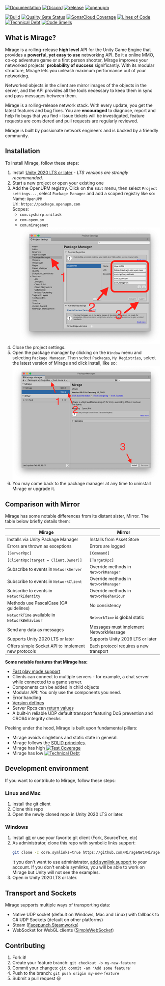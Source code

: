 [![Documentation](https://img.shields.io/badge/documentation-brightgreen.svg)](https://miragenet.github.io/Mirage/)
[![Discord](https://img.shields.io/discord/809535064551456888.svg)](https://discordapp.com/invite/DTBPBYvexy)
[![release](https://img.shields.io/github/release/MirageNet/Mirage.svg)](https://github.com/MirageNet/Mirage/releases/latest)
[![openupm](https://img.shields.io/npm/v/com.miragenet.mirage?label=openupm&registry_uri=https://package.openupm.com)](https://openupm.com/packages/com.miragenet.mirage/)

[![Build](https://github.com/MirageNet/Mirage/workflows/CI/badge.svg)](https://github.com/MirageNet/Mirage/actions?query=workflow%3ACI)
[![Quality Gate Status](https://sonarcloud.io/api/project_badges/measure?project=MirageNet_Mirage&metric=alert_status)](https://sonarcloud.io/dashboard?id=MirageNet_Mirage)
[![SonarCloud Coverage](https://sonarcloud.io/api/project_badges/measure?project=MirageNet_Mirage&metric=coverage)](https://sonarcloud.io/component_measures?id=MirageNet_Mirage&metric=coverage)
[![Lines of Code](https://sonarcloud.io/api/project_badges/measure?project=MirageNet_Mirage&metric=ncloc)](https://sonarcloud.io/dashboard?id=MirageNet_Mirage)
[![Technical Debt](https://sonarcloud.io/api/project_badges/measure?project=MirageNet_Mirage&metric=sqale_index)](https://sonarcloud.io/dashboard?id=MirageNet_Mirage)
[![Code Smells](https://sonarcloud.io/api/project_badges/measure?project=MirageNet_Mirage&metric=code_smells)](https://sonarcloud.io/dashboard?id=MirageNet_Mirage)

## What is Mirage?

Mirage is a rolling-release **high level** API for the Unity Game Engine that provides a **powerful, yet easy to use** networking API. Be it a online MMO, co-op adventure game or a first person shooter, Mirage improves your networked projects' **probability of success** significantly. With its modular structure, Mirage lets you unleash maximum performance out of your networking. 

Networked objects in the client are mirror images of the objects in the server, and the API provides all the tools necessary to keep them in sync and pass messages between them.

Mirage is a rolling-release network stack. With every update, you get the latest features and bug fixes. You are **encouraged** to diagnose, report and help fix bugs that you find - Issue tickets will be investigated, feature requests are considered and pull requests are regularly reviewed.

Mirage is built by passionate network engineers and is backed by a friendly community.

## Installation

To install Mirage, follow these steps:

1) Install [Unity 2020 LTS or later](https://unity.com/) - _LTS versions are strongly recommended._
2) Start a new project or open your existing one
3) Add the OpenUPM registry.  Click on the `Edit` menu, then select `Project settings...`, select `Package Manager` and add a scoped registry like so: <br/>
    Name: `OpenUPM` <br/>
    Url: `https://package.openupm.com` <br/>
    Scopes:
    - `com.cysharp.unitask`
    - `com.openupm`
    - `com.miragenet`
   ![Scoped Registry](doc/images/Scoped%20Registry.png)
4) Close the project settings.
5) Open the package manager by clicking on the `Window` menu and selecting `Package Manager`. Then select `Packages`, `My Registries`, select the latest version of Mirage and click install, like so:
   ![Install Mirage](doc/images/Install%20Mirage.png)
6) You may come back to the package manager at any time to uninstall Mirage or upgrade it.

## Comparison with Mirror

Mirage has some notable differences from its distant sister, Mirror. The table below briefly details them:

| Mirage                                              | Mirror                                 |
| --------------------------------------------------- | -------------------------------------- |
| Installs via Unity Package Manager                  | Installs from Asset Store              |
| Errors are thrown as exceptions                     | Errors are logged                      |
| `[ServerRpc]`                                       | `[Command]`                            |
| `[ClientRpc(target = Client.Owner)]`                | `[TargetRpc]`                          |
| Subscribe to events in `NetworkServer`              | Override methods in `NetworkManager`   |
| Subscribe to events in `NetworkClient`              | Override methods in `NetworkManager`   |
| Subscribe to events in `NetworkIdentity`            | Override methods in `NetworkBehaviour` |
| Methods use PascalCase (C# guidelines)              | No consistency                         |
| `NetworkTime` available in `NetworkBehaviour`       | `NetworkTime` is global static         |
| Send any data as messages                           | Messages must implement NetworkMessage |
| Supports Unity 2020 LTS or later                    | Supports Unity 2019 LTS or later       |
| Offers simple Socket API to implement new protocols | Each protocol requires a new transport |

**Some notable features that Mirage has:**

* [Fast play mode support](https://blogs.unity3d.com/2019/11/05/enter-play-mode-faster-in-unity-2019-3/)
* Clients can connect to multiple servers - for example, a chat server while connected to a game server.
* Components can be added in child objects
* Modular API: You only use the components you need.
* Error handling
* [Version defines](https://docs.unity3d.com/Manual/ScriptCompilationAssemblyDefinitionFiles.html#define-symbols)
* Server Rpcs can [return values](https://miragenet.github.io/Mirage/Articles/Guides/RemoteCalls/ServerRpc.html)
* A built-in reliable UDP default transport featuring DoS prevention and CRC64 integrity checks

Peeking under the hood, Mirage is built upon fundamental pillars: 

* Mirage avoids singletons and static state in general.
* Mirage follows the [SOLID principles](https://en.wikipedia.org/wiki/SOLID).
* Mirage has high [![Test Coverage](https://sonarcloud.io/api/project_badges/measure?project=MirageNet_Mirage&metric=coverage)](https://sonarcloud.io/dashboard?id=MirageNet_Mirage)
* Mirage has low [![Technical Debt](https://sonarcloud.io/api/project_badges/measure?project=MirageNet_Mirage&metric=sqale_index)](https://sonarcloud.io/dashboard?id=MirageNet_Mirage)

## Development environment

If you want to contribute to Mirage, follow these steps:

### Linux and Mac

1) Install the git client
2) Clone this repo
3) Open the newly cloned repo in Unity 2020 LTS or later.

### Windows

1) Install [git](https://git-scm.com/download/win) or use your favorite git client (Fork, SourceTree, etc)
2) As administrator, clone this repo with symbolic links support:
    ```sh
    git clone -c core.symlinks=true https://github.com/MirageNet/Mirage.git
    ```
    It you don't want to use administrator, [add symlink support](https://www.joshkel.com/2018/01/18/symlinks-in-windows/) to your account.
    If you don't enable symlinks, you will be able to work on Mirage but Unity will not see the examples.
3) Open in Unity 2020 LTS or later.

## Transport and Sockets

Mirage supports multiple ways of transporting data:
- Native UDP socket (default on Windows, Mac and Linux) with fallback to C# UDP Sockets (default on other platforms)
- Steam ([Facepunch Steamworks](https://github.com/MirageNet/SteamyFaceNG))
- WebSocket for WebGL clients ([SimpleWebSocket](https://github.com/James-Frowen/SimpleWebSocket))

## Contributing

1. Fork it!
2. Create your feature branch: `git checkout -b my-new-feature`
3. Commit your changes: `git commit -am 'Add some feature'`
4. Push to the branch: `git push origin my-new-feature`
5. Submit a pull request :smiley:
